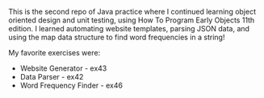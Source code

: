 This is the second repo of Java practice where I continued learning object oriented design and unit testing, using How To Program Early Objects 11th edition.
I learned automating website templates, parsing JSON data, and using the map data structure to find word frequencies in a string!


My favorite exercises were:
- Website Generator - ex43
- Data Parser - ex42
- Word Frequency Finder - ex46
